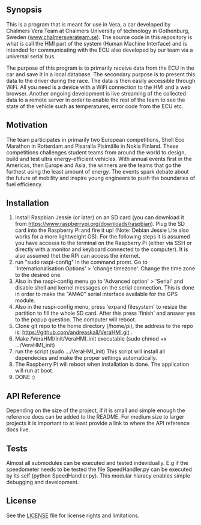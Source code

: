 ## Synopsis

This is a program that is meant for use in Vera, a car developed by Chalmers Vera Team at Chalmers University of technology in Gothenburg, Sweden (www.chalmersverateam.se). The source code in this repository is what is call the HMI part of the system (Human Machine Interface) and is intended for communicating with the ECU also developed by our team via a universal serial bus.  

The purpose of this program is to primarily receive data from the ECU in the car and save it in a local database. The secondary purpose is to present this data to the driver during the race. The data is then easily accessible through WiFi. All you need is a device with a WiFi connection to the HMI and a web browser. Another ongoing development is live streaming of the collected data to a remote server in order to enable the rest of the team to see the state of the vehicle such as temperatures, error code from the ECU etc. 

## Motivation

The team participates in primarily two European competitions, Shell Eco Marathon in Rotterdam and Pisaralla Pisimälle in Nokia Finland. These competitions challenges student teams from around the world to design, build and test ultra energy-efficient vehicles. With annual events first in the Americas, then Europe and Asia, the winners are the teams that go the furthest using the least amount of energy. The events spark debate about the future of mobility and inspire young engineers to push the boundaries of fuel efficiency.

## Installation

1. Install Raspbian Jessie (or later) on an SD card (you can download it from https://www.raspberrypi.org/downloads/raspbian). Plug the SD card into the Raspberry Pi and fire it up! (Note: Debian Jessie Lite also works for a more lightweight OS). For the following steps it is assumed you have accesss to the terminal on the Raspberry Pi (either via SSH or directly with a monitor and keyboard connected to the computer). It is also assumed thet the RPi can access the internet.
2. run "sudo raspi-config" in the command promt. Go to 'Internationalisation Options' > 'change timezone'. Change the time zone to the desired one. 
3. Also in the raspi-config menu go to 'Advanced option' > 'Serial' and disable shell and kernel messages on the serial connection. This is done in order to make the "AMA0" serial interface available for the GPS module.
4. Also in the raspi-config menu, press 'expand filesystem' to resize the partition to fill the whole SD card. After this press 'finish' and answer yes to the popup question. The computer will reboot. 
5. Clone git repo to the home directory (/home/pi), the address to the repo is: https://github.com/andreaskall/VeraHMI.git .
6. Make /VeraHMI/Init/VeraHMI_init executable (sudo chmod +x .../VeraHMI_init)
7. run the script (sudo .../VeraHMI_init)
    This script will install all dependecies and make the proper settings automatically.
8. The Raspberry Pi will reboot when installation is done. The application will run at boot.
9. DONE :) 

## API Reference

Depending on the size of the project, if it is small and simple enough the reference docs can be added to the README. For medium size to larger projects it is important to at least provide a link to where the API reference docs live.

## Tests

Almost all submodules can be executed and tested indevidually. E.g if the speedometer needs to be tested the file SpeedHandler.py can be executed by its self (python SpeedHandler.py). This modular hiaracy enables simple debugging and development. 


## License

See the [LICENSE](LICENSE.txt) file for license rights and limitations.



